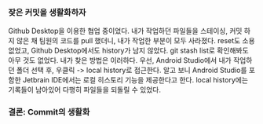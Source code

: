 ### 잦은 커밋을 생활화하자

Github Desktop을 이용한 협업 중이었다.
내가 작업하던 파일들을 스테이싱, 커밋 하지 않은 채 팀원의 코드를 pull 했더니, 내가 작업한 부분이 모두 사라졌다. reset도 소용없었고, Github Desktop에서도 history가 남지 않았다. git stash list로 확인해봐도 아무 것도 없었다. 내가 찾은 방법은 이러하다. 우선, Android Studio에서 내가 작업하던 폴더 선택 후, 우클릭 -> local history로 접근한다. 알고 보니 Android Studio를 포함한 Jetbrain IDE에서는 로컬 히스토리 기능을 제공한다고 한다. local history에는 기록들이 남아있어 다행히 파일들을 되돌릴 수 있었다.

### 결론: Commit의 생활화
